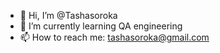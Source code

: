- 👋 Hi, I’m @Tashasoroka
- 🌱 I’m currently learning QA engineering
- 📫 How to reach me: tashasoroka@gmail.com

<!---
Tashasoroka/Tashasoroka is a ✨ special ✨ repository because its `README.md` (this file) appears on your GitHub profile.
You can click the Preview link to take a look at your changes.
--->
